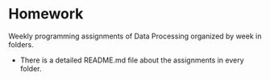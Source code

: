 # Homework

Weekly programming assignments of Data Processing
 organized by week in folders.

 - There is a detailed README.md file 
 about the assignments in every folder.